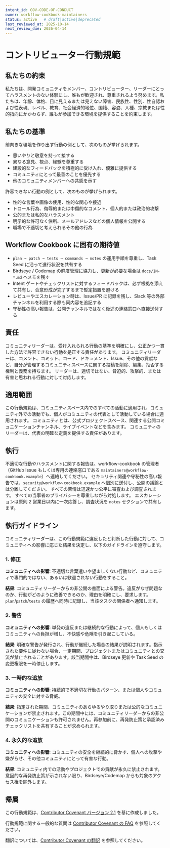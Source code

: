 ```yaml
---
intent_id: GOV-CODE-OF-CONDUCT
owner: workflow-cookbook-maintainers
status: active   # draft|active|deprecated
last_reviewed_at: 2025-10-14
next_review_due: 2026-04-14
---
```


# コントリビューター行動規範

## 私たちの約束

私たちは、開発コミュニティをメンバー、コントリビューター、リーダーにとってハラスメントのない体験にし、誰もが歓迎され、尊重されるよう努めます。私たちは、年齢、体格、目に見えるまたは見えない障害、民族性、性別、性自認および性表現、レベル、教育、社会経済的地位、国籍、容姿、人種、宗教または性的指向にかかわらず、誰もが参加できる環境を提供することを約束します。

## 私たちの基準

前向きな環境を作り出す行動の例として、次のものが挙げられます。

- 思いやりと敬意を持って接する
- 異なる意見、視点、経験を尊重する
- 建設的なフィードバックを積極的に受け入れ、優雅に提供する
- コミュニティにとって最善のことを優先する
- 他のコミュニティメンバーへの共感を示す

許容できない行動の例として、次のものが挙げられます。

- 性的な言葉や画像の使用、性的な関心や接近
- トロール行為、侮辱的または中傷的なコメント、個人的または政治的攻撃
- 公的または私的なハラスメント
- 明示的な許可なく住所、メールアドレスなどの個人情報を公開する
- 職場で不適切と考えられるその他の行為

## Workflow Cookbook に固有の期待値

- `plan → patch → tests → commands → notes` の運用手順を尊重し、Task Seed に沿って進行状況を共有する
- Birdseye / Codemap の鮮度管理に協力し、更新が必要な場合は `docs/IN-*.md` へメモを残す
- Intent ゲートやチェックリストに対するフィードバックは、必ず根拠を添えて共有し、合意形成が完了するまで暫定措置を避ける
- レビューやエスカレーション時は、Issue/PR に記録を残し、Slack 等の外部チャンネルを利用する際も同内容を追記する
- 守秘性の高い報告は、公開チャンネルではなく後述の連絡窓口へ直接送付する

## 責任

コミュニティリーダーは、受け入れられる行動の基準を明確にし、公正かつ一貫した方法で許容できない行動を是正する責任があります。
コミュニティリーダーは、コメント、コミット、コード、ドキュメント、Issue、その他の貢献など、自分が管理するコミュニティスペースに関する投稿を削除、編集、拒否する権利と義務を持ちます。
リーダーは、適切ではない、脅迫的、攻撃的、または有害と思われる行動に対して対応します。

## 適用範囲

この行動規範は、コミュニティスペース内でのすべての活動に適用され、コミュニティ外での活動でも、個人がコミュニティの代表として活動している場合に適用されます。
コミュニティとは、公式プロジェクトスペース、関連する公開コミュニケーションチャンネル、ライブイベントなどを含みます。
コミュニティのリーダーは、代表の明確な定義を提供する責任があります。

## 執行

不適切な行動やハラスメントに関する報告は、workflow-cookbook の管理者（GitHub Issue もしくは専用の連絡窓口である `maintainers@workflow-cookbook.example`）へ連絡してください。
セキュリティ関連や守秘性の高い報告では、`security@workflow-cookbook.example` へ個別に送付し、公開の議論とは分離してください。
すべての苦情は迅速かつ公平に審査および調査されます。
すべての当事者のプライバシーを尊重しながら対処します。
エスカレーションは原則 2 営業日以内に一次応答し、調査状況を `notes` セクションで共有します。

## 執行ガイドライン

コミュニティリーダーは、この行動規範に違反したと判断した行動に対して、コミュニティへの影響に応じた結果を決定し、以下のガイドラインを遵守します。

### 1. 修正

**コミュニティへの影響**: 不適切な言葉遣いや望ましくない行動など、コミュニティで専門的ではない、あるいは歓迎されない行動をすること。

**結果**: コミュニティリーダーからの非公開の書面による警告。違反がなぜ問題なのか、行動がどのように改善できるのか、理由を明確にし、要求します。`plan`/`patch`/`tests` の履歴へ同時に記録し、当該タスクの関係者へ通知します。

### 2. 警告

**コミュニティへの影響**: 単発の違反または継続的な行動によって、個人もしくはコミュニティへの負担が増し、不快感や危険を引き起こしている。

**結果**: 明確な警告が発行され、行動が継続した場合の結果が説明されます。指示された要件に従わない場合、一定期間、プロジェクトまたはコミュニティとの交流が禁止されることがあります。該当期間中は、Birdseye 更新や Task Seed の変更権限を一時停止します。

### 3. 一時的な追放

**コミュニティへの影響**: 持続的で不適切な行動のパターン、または個人やコミュニティの安全に対する脅威。

**結果**: 指定された期間、コミュニティのあらゆるやり取りまたは公的なコミュニケーションが禁止されます。この期間中には、コミュニティリーダーからの非公開のコミュニケーションも許可されません。再参加前に、再発防止策と承認済みチェックリストを共有することが求められます。

### 4. 永久的な追放

**コミュニティへの影響**: コミュニティの安全を継続的に脅かす、個人への攻撃や嫌がらせ、その他コミュニティにとって有害な行動。

**結果**: コミュニティ内での活動やプロジェクトでの貢献が永久に禁止されます。意図的な再発防止策が示されない限り、Birdseye/Codemap からも対象のアクセス権を除外します。

## 帰属

この行動規範は、[Contributor Covenant バージョン 2.1](https://www.contributor-covenant.org/version/2/1/code_of_conduct.html) を基に作成しました。

行動規範に関する一般的な質問は [Contributor Covenant の FAQ](https://www.contributor-covenant.org/faq) を参照してください。

翻訳については、[Contributor Covenant の翻訳](https://www.contributor-covenant.org/translations) を参照してください。
